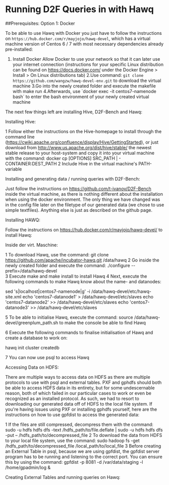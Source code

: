 # Running D2F Queries in with Hawq
##Prerequisites:
Option 1: Docker

To be able to use Hawq with Docker you just have to follow the instructions on `https://hub.docker.com/r/mayjojo/hawq-devel`, which has a virtual machine version of Centos 6 / 7 with most necessary dependencies already pre-installed:

1. Install Docker 
Allow Docker to use your network so that it can later use your internet connection (instructions for your specific Linux distribution can be found on https://docs.docker.com/ under the Docker Engine > Install > On Linux distributions tab) 
2.Use command: `git clone https://github.com/wangzw/hawq-devel-env.git` to download the virtual machine
3.Go into the newly created folder and execute the makefile with make run
4.Afterwards, use `docker exec -it centos7-namenode bash´ to enter the bash environment of your newly created virtual machine

The next few things left are installing Hive, D2F-Bench and Hawq:

Installing Hive:

1 Follow either the instructions on the Hive-homepage to install through the command line (https://cwiki.apache.org/confluence/display/Hive/GettingStarted), or just download from http://www.us.apache.org/dist/hive/stable/ the newest stable release to your host-system and copy it into your virtual machine with the command:  docker cp [OPTIONS] SRC_PATH | - CONTAINER:DEST_PATH 
2 Include Hive in the virtual machine's PATH-variable


Installing and generating data / running queries with D2F-Bench: 

Just follow the instructions on https://github.com/t-ivanov/D2F-Bench inside the virtual machine, as there is nothing different about the installation when using the docker environment. The only thing we have changed was in the config file later on the filetype of our generated data (we chose to use simple textfiles). Anything else is just as described on the github page.


Installing HAWQ:

Follow the instructions on https://hub.docker.com/r/mayjojo/hawq-devel/ to install Hawq:

Inside der virt. Maschine:

1 To download Hawq, use the command: git clone https://github.com/apache/incubator-hawq.git /data/hawq
2 Go inside the newly created folder and execute the command: ./configure --prefix=/data/hawq-devel  
3 Execute make and make install to install Hawq 
4 Next, execute the following commands to make Hawq know about the name- and datanodes:

sed 's|localhost|centos7-namenode|g' -i /data/hawq-devel/etc/hawq-site.xml
echo 'centos7-datanode1' > /data/hawq-devel/etc/slaves
echo 'centos7-datanode2' >> /data/hawq-devel/etc/slaves
echo 'centos7-datanode3' >> /data/hawq-devel/etc/slaves 

5 To be able to initialise Hawq, execute the command: source /data/hawq-devel/greenplum_path.sh      to make the console be able to find Hawq

6 Execute the following commands to finalise initialisation of Hawq and create a database to work on: 

hawq init cluster 
createdb 

7 You can now use psql to access Hawq 

Accessing Data on HDFS:

There are multiple ways to access data on HDFS as there are multiple protocols to use with psql and external tables. PXF and gphdfs should both be able to access HDFS data in its entirety, but for some undescernable reason, both of which failed in our particular cases to work or even be recognized as an installed protocol. As such, we had to resort to downloading our generated data off of HDFS to the local file system. If you're having issues using PXF or installing gphdfs yourself, here are the instructions on how to use gpfdist to access the generated data:

1 If the files are still compressed, decompress  them with the command: sudo -u hdfs hdfs dfs -text /hdfs_path/to/file.deflate | sudo -u hdfs hdfs dfs -put – /hdfs_path/to/decompressed_file
2 To download the data from HDFS to your local file system, use the command: sudo hadoop fs -get /hdfs_path/to/decompressed_file /local_path/to/local_file
3 Before creating an External Table in psql, because we are using gpfdist, the gpfdist server program has to be running and listening to the correct port. You can ensure this by using the command: gpfdist -p 8081 -d /var/data/staging -l /home/gpadmin/log &


Creating External Tables and running queries on Hawq:
